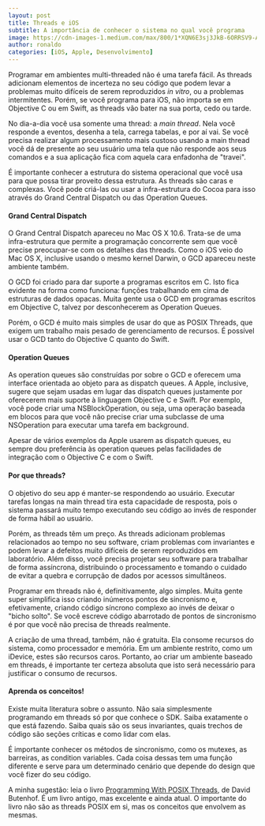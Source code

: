 ```yaml
---
layout: post
title: Threads e iOS
subtitle: A importância de conhecer o sistema no qual você programa
image: https://cdn-images-1.medium.com/max/800/1*XQN6E3sj3JkB-6ORRSV9-A.jpeg
author: ronaldo
categories: [iOS, Apple, Desenvolvimento]
---
```


Programar em ambientes multi-threaded não é uma tarefa fácil. As
threads adicionam elementos de incerteza no seu código que podem levar
a problemas muito difíceis de serem reproduzidos *in vitro*, ou a
problemas intermitentes. Porém, se você programa para iOS, não importa
se em Objective C ou em Swift, as threads vão bater na sua porta, cedo
ou tarde.

No dia-a-dia você usa somente uma thread: a *main thread*. Nela você
responde a eventos, desenha a tela, carrega tabelas, e por aí vai. Se
você precisa realizar algum processamento mais custoso usando a main
thread você dá de presente ao seu usuário uma tela que não responde aos
seus comandos e a sua aplicação fica com aquela cara enfadonha de
"travei".

É importante conhecer a estrutura do sistema operacional que você usa
para que possa tirar proveito dessa estrutura. As threads são caras e
complexas. Você pode criá-las ou usar a infra-estrutura do Cocoa para
isso através do Grand Central Dispatch ou das Operation Queues.

#### Grand Central Dispatch

O Grand Central Dispatch apareceu no Mac OS X 10.6. Trata-se de uma
infra-estrutura que permite a programação concorrente sem que você
precise preocupar-se com os detalhes das threads. Como o iOS veio do Mac
OS X, inclusive usando o mesmo kernel Darwin, o GCD apareceu neste
ambiente também.

O GCD foi criado para dar suporte a programas escritos em C. Isto fica
evidente na forma como funciona: funções trabalhando em cima de
estruturas de dados opacas. Muita gente usa o GCD em programas escritos
em Objective C, talvez por desconhecerem as Operation Queues.

Porém, o GCD é muito mais simples de usar do que as POSIX Threads, que
exigem um trabalho mais pesado de gerenciamento de recursos. É possível
usar o GCD tanto do Objective C quanto do Swift.

#### Operation Queues

As operation queues são construídas por sobre o GCD e oferecem uma
interface orientada ao objeto para as dispatch queues. A Apple,
inclusive, sugere que sejam usadas em lugar das dispatch queues
justamente por oferecerem mais suporte à linguagem Objective C e Swift.
Por exemplo, você pode criar uma NSBlockOperation, ou seja, uma operação
baseada em blocos para que você não precise criar uma subclasse de uma
NSOperation para executar uma tarefa em background.

Apesar de vários exemplos da Apple usarem as dispatch queues, eu sempre
dou preferência às operation queues pelas facilidades de integração com
o Objective C e com o Swift.

#### Por que threads?

O objetivo do seu app é manter-se respondendo ao usuário. Executar
tarefas longas na main thread tira esta capacidade de resposta, pois o
sistema passará muito tempo executando seu código ao invés de responder
de forma hábil ao usuário.

Porém, as threads têm um preço. As threads adicionam problemas
relacionados ao tempo no seu software, criam problemas com invariantes e
podem levar a defeitos muito difíceis de serem reproduzidos em
laboratório. Além disso, você precisa projetar seu software para
trabalhar de forma assíncrona, distribuindo o processamento e tomando o
cuidado de evitar a quebra e corrupção de dados por acessos simultâneos.

Programar em threads não é, definitivamente, algo simples. Muita gente
super simplifica isso criando inúmeros pontos de sincronismo e,
efetivamente, criando código síncrono complexo ao invés de deixar o
"bicho solto". Se você escreve código abarrotado de pontos de
sincronismo é por que você não precisa de threads realmente.

A criação de uma thread, também, não é gratuita. Ela consome recursos do
sistema, como processador e memória. Em um ambiente restrito, como um
iDevice, estes são recursos caros. Portanto, ao criar um ambiente
baseado em threads, é importante ter certeza absoluta que isto será
necessário para justificar o consumo de recursos.

#### Aprenda os conceitos!

Existe muita literatura sobre o assunto. Não saia simplesmente
programando em threads só por que conhece o SDK. Saiba exatamente o que
está fazendo. Saiba quais são os seus invariantes, quais trechos de
código são seções críticas e como lidar com elas.

É importante conhecer os métodos de sincronismo, como os mutexes, as
barreiras, as condition variables. Cada coisa dessas tem uma função
diferente e serve para um determinado cenário que depende do design que
você fizer do seu código.

A minha sugestão: leia o livro [Programming With POSIX
Threads](https://www.amazon.com.br/Programming-POSIX-Threads-David-Butenhof-ebook/dp/B006QTHCJ6/ref=sr_1_1?ie=UTF8&amp;qid=1465048349&amp;sr=8-1&amp;keywords=posix+threads),
de David Butenhof. É um livro antigo, mas excelente e ainda atual. O
importante do livro não são as threads POSIX em si, mas os conceitos
que envolvem as mesmas.
